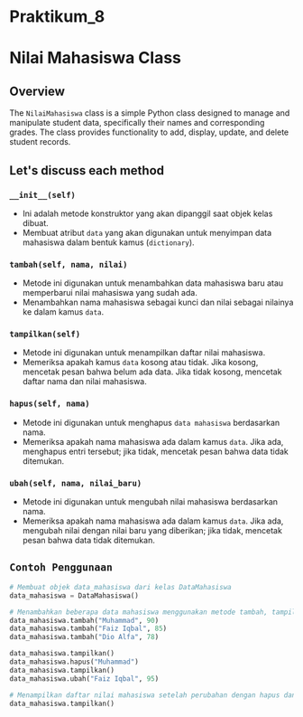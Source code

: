 
# Praktikum_8
# Nilai Mahasiswa Class

## Overview
The `NilaiMahasiswa` class is a simple Python class designed to manage and manipulate student data, specifically their names and corresponding grades. The class provides functionality to add, display, update, and delete student records.

## Let's discuss each method

### `__init__(self)`
- Ini adalah metode konstruktor yang akan dipanggil saat objek kelas dibuat.
- Membuat atribut `data` yang akan digunakan untuk menyimpan data mahasiswa dalam bentuk kamus (`dictionary`).

### `tambah(self, nama, nilai)`
- Metode ini digunakan untuk menambahkan data mahasiswa baru atau memperbarui nilai mahasiswa yang sudah ada.
- Menambahkan nama mahasiswa sebagai kunci dan nilai sebagai nilainya ke dalam kamus `data`.

### `tampilkan(self)`
- Metode ini digunakan untuk menampilkan daftar nilai mahasiswa.
- Memeriksa apakah kamus `data` kosong atau tidak. Jika kosong, mencetak pesan bahwa belum ada data. Jika tidak kosong, mencetak daftar nama dan nilai mahasiswa.

### `hapus(self, nama)`
- Metode ini digunakan untuk menghapus `data mahasiswa` berdasarkan nama.
- Memeriksa apakah nama mahasiswa ada dalam kamus `data`. Jika ada, menghapus entri tersebut; jika tidak, mencetak pesan bahwa data tidak ditemukan.

### `ubah(self, nama, nilai_baru)`
- Metode ini digunakan untuk mengubah nilai mahasiswa berdasarkan nama.
- Memeriksa apakah nama mahasiswa ada dalam kamus `data`. Jika ada, mengubah nilai dengan nilai baru yang diberikan; jika tidak, mencetak pesan bahwa data tidak ditemukan.

## `Contoh Penggunaan`

```python
# Membuat objek data_mahasiswa dari kelas DataMahasiswa
data_mahasiswa = DataMahasiswa()

# Menambahkan beberapa data mahasiswa menggunakan metode tambah, tampilkan, hapus, ubah
data_mahasiswa.tambah("Muhammad", 90)
data_mahasiswa.tambah("Faiz Iqbal", 85)
data_mahasiswa.tambah("Dio Alfa", 78)

data_mahasiswa.tampilkan()
data_mahasiswa.hapus("Muhammad")
data_mahasiswa.tampilkan()
data_mahasiswa.ubah("Faiz Iqbal", 95)

# Menampilkan daftar nilai mahasiswa setelah perubahan dengan hapus dan ubah 
data_mahasiswa.tampilkan()
```
